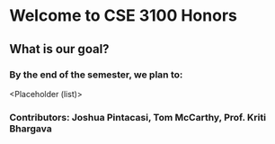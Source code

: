 # Welcome to CSE 3100 Honors

## What is our goal?

<Placeholder>

### By the end of the semester, we plan to:

<Placeholder (list)>

### Contributors: Joshua Pintacasi, Tom McCarthy, Prof. Kriti Bhargava
